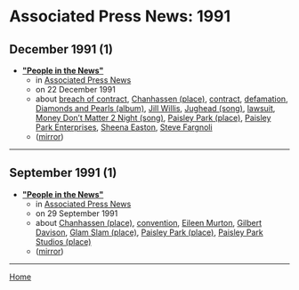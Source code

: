 # Associated Press News: 1991

## December 1991 (1)

 - [**"People in the News"**](https://apnews.com/df4748de657e2a79a5ec74214a26f279)
    - in [Associated Press News](../../../publications/a-e/associated-press-news/index.md)
    - on 22 December 1991
    - about [breach of contract](../../../topics/breach-of-contract/index.md), [Chanhassen (place)](../../../topics/place/chanhassen/index.md), [contract](../../../topics/contract/index.md), [defamation](../../../topics/defamation/index.md), [Diamonds and Pearls (album)](../../../topics/album/diamonds-and-pearls/index.md), [Jill Willis](../../../topics/jill-willis/index.md), [Jughead (song)](../../../topics/song/jughead/index.md), [lawsuit](../../../topics/lawsuit/index.md), [Money Don’t Matter 2 Night (song)](../../../topics/song/money-don-t-matter-2-night/index.md), [Paisley Park (place)](../../../topics/place/paisley-park/index.md), [Paisley Park Enterprises](../../../topics/paisley-park-enterprises/index.md), [Sheena Easton](../../../topics/sheena-easton/index.md), [Steve Fargnoli](../../../topics/steve-fargnoli/index.md)
    - ([mirror](https://web.archive.org/web/*/https://apnews.com/df4748de657e2a79a5ec74214a26f279))

----

## September 1991 (1)

 - [**"People in the News"**](https://apnews.com/ead94f8086f35ea0b95cd202d06b49b5)
    - in [Associated Press News](../../../publications/a-e/associated-press-news/index.md)
    - on 29 September 1991
    - about [Chanhassen (place)](../../../topics/place/chanhassen/index.md), [convention](../../../topics/convention/index.md), [Eileen Murton](../../../topics/eileen-murton/index.md), [Gilbert Davison](../../../topics/gilbert-davison/index.md), [Glam Slam (place)](../../../topics/place/glam-slam/index.md), [Paisley Park (place)](../../../topics/place/paisley-park/index.md), [Paisley Park Studios (place)](../../../topics/place/paisley-park-studios/index.md)
    - ([mirror](https://web.archive.org/web/*/https://apnews.com/ead94f8086f35ea0b95cd202d06b49b5))

----

[Home](../index.md)
